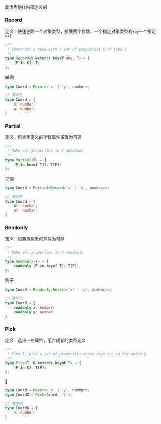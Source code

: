 此类型是ts内部定义的

### Record

定义：快速创建一个对象类型，接受两个参数，一个指定对象类型的`key`一个指定`val`

```TypeScript
/**
 * Construct a type with a set of properties K of type T
 */
type Record<K extends keyof any, T> = {
    [P in K]: T;
};
```

举例

```TypeScript
type Coord = Record<'x' | 'y', number>;

// 等同于
type Coord = {
	x: number;
	y: number;
}
```

### Partial

定义：将类型定义的所有属性设置为可选

```TypeScript
/**
 * Make all properties in T optional
 */
type Partial<T> = {
    [P in keyof T]?: T[P];
};
```

举例

```TypeScript
type Coord = Partial<Record<'x' | 'y', number>>;

// 等同于
type Coord = {
	x?: number;
	y?: number;
}
```

### Readonly

定义：设置类型里的属性为可读

```TypeScript
/**
 * Make all properties in T readonly
 */
type Readonly<T> = {
    readonly [P in keyof T]: T[P];
};
```

例子

```TypeScript
type Coord = Readonly<Record<'x' | 'y', number>>;

// 等同于
type Coord = {
    readonly x: number;
    readonly y: number;
}
```

### Pick

定义：选出一些属性，组合成新的类型定义

```TypeScript
/**
 * From T, pick a set of properties whose keys are in the union K
 */
type Pick<T, K extends keyof T> = {
    [P in K]: T[P];
};

```

🌰

```TypeScript
type Coord = Record<'x' | 'y', number>;
type CoordX = Pick<Coord, 'x'>;

// 等用于
type CoordX = {
	x: number;
}
```



